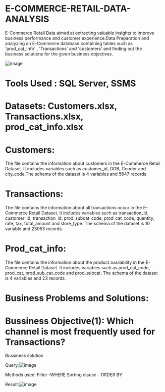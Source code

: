 # E-COMMERCE-RETAIL-DATA-ANALYSIS
 E-Commerce Retail Data aimed at extracting valuable insights to improve business performance and customer experience.Data Preparation and analyzing an E-Commerce database containing tables such as 'prod_cat_info' , 'Transactions' and 'customers' and finding out the business solutions for the given business objectives.
 
![image](https://github.com/GayaGopan/E-COMMERCE-RETAIL-DATA-ANALYSIS/assets/164141178/8ea9c137-ccd1-4830-af82-524846af948e)


# Tools Used : SQL Server, SSMS

# Datasets: Customers.xlsx, Transactions.xlsx, prod_cat_info.xlsx

# Customers:
The file contains the information about customers in the E-Commerce Retail Dataset. It includes variables such as customer_id, DOB, Gender and city_code.The schema of the dataset is 4 variables and 5647 records.

# Transactions:
The file contains the information about all transactions occur in the E-Commerce Retail Dataset.  It includes variables such as transaction_id, customer_id, transaction_id, prod_subcat_code, prod_cat_code, quantity, rate, tax, total_amount and store_type. The schema of the dataset is 10 variable and 23053 records.

# Prod_cat_info:
The file contains the information about the product availability in the E-Commerce Retail Dataset. It includes variables such as prod_cat_code, prod_cat, prod_sub_cat_code and prod_subcat. The schema of the dataset is 4 variables and 23 records.

# Business Problems and Solutions:

# Bussiness Objective(1): Which channel is most frequently used for Transactions?

Bussiness solution

Query:![image](https://github.com/GayaGopan/E-COMMERCE-RETAIL-DATA-ANALYSIS/assets/164141178/208b44a8-f814-4b5b-8210-133257bab4f3)


Methods used: Filter -WHERE
              Sorting clause - ORDER BY
              
Result:![image](https://github.com/GayaGopan/E-COMMERCE-RETAIL-DATA-ANALYSIS/assets/164141178/733d20a9-69b5-45c9-b1ec-8300d8e6f18e)

